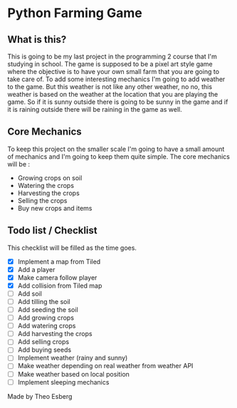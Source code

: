 # Python Farming Game
## What is this?
This is going to be my last project in the programming 2 course that I'm studying in school. 
The game is supposed to be a pixel art style game where the objective is to have your own small farm that you are going to take care of. To add some interesting mechanics I'm going to add weather to the game. But this weather is not like any other weather, no no, this weather is based on the weather at the location that you are playing the game. So if it is sunny outside there is going to be sunny in the game and if it is raining outside there will be raining in the game as well. 

## Core Mechanics 
To keep this project on the smaller scale I'm going to have a small amount of mechanics and I'm going to keep them quite simple. 
The core mechanics will be : 
 
* Growing crops on soil
* Watering the crops 
* Harvesting the crops
* Selling the crops
* Buy new crops and items

## Todo list / Checklist
This checklist will be filled as the time goes.

- [x] Implement a map from Tiled
- [x] Add a player
- [x] Make camera follow player
- [x] Add collision from Tiled map
- [ ] Add soil 
- [ ] Add tilling the soil
- [ ] Add seeding the soil
- [ ] Add growing crops 
- [ ] Add watering crops 
- [ ] Add harvesting the crops
- [ ] Add selling crops
- [ ] Add buying seeds
- [ ] Implement weather (rainy and sunny)
- [ ] Make weather depending on real weather from weather API
- [ ] Make weather based on local position
- [ ] Implement sleeping mechanics

Made by Theo Esberg

